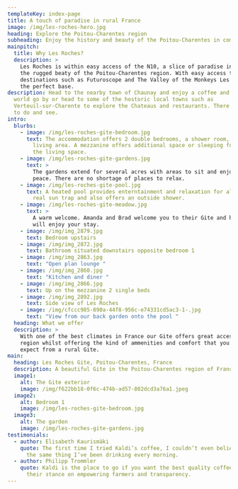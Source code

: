 ```yaml
---
templateKey: index-page
title: A touch of paradise in rural France
image: /img/les-roches-hero.jpg
heading: Explore the Poitou-Charentes region
subheading: Enjoy the history and beauty of the Poitou-Charentes in comfort
mainpitch:
  title: Why Les Roches?
  description: >
    Les Roches is within easy access of the N10, a slice of paradise in amoungst
    the rugged beaty of the Poitou-Charentes region. With easy access to popular
    destinations such as Futuroscope and The Valley of the Monkeys Les Roches is
    the perfect base.
description: Head to the nearby town of Chaunay and enjoy a coffee and watch the
  world go by or head to some of the hostoric local towns such as
  Verteuil-sur-Charente to explore the Chateaus and restaurants. There's so much
  to do and see.
intro:
  blurbs:
    - image: /img/les-roches-gite-bedroom.jpg
      text: The accommodation offers 2 double bedrooms, a shower room, kitchen and
        living area. A mezzanine offers additional space or sleeping for 2 above
        the living space.
    - image: /img/les-roches-gite-gardens.jpg
      text: >
        The gardens extend for several acres with areas to sit and enjoy the
        peace. There are no shortage of places to relax.
    - image: /img/les-roches-gite-pool.jpg
      text: A heated pool provides enterntainment and relaxation for all ages. It's a
        real sun trap and also offers an outside shower.
    - image: /img/les-roches-gite-meadow.jpg
      text: >
        A warm welcome. Amanda and Brad welcome you to their Gite and hope you
        will enjoy your stay.
    - image: /img/img_2879.jpg
      text: Bedroom upstairs
    - image: /img/img_2872.jpg
      text: Bathroom situated downstairs opposite bedroom 1
    - image: /img/img_2863.jpg
      text: "Open plan lounge "
    - image: /img/img_2860.jpg
      text: "Kitchen and diner "
    - image: /img/img_2866.jpg
      text: Up on the mezzanine 2 single beds
    - image: /img/img_2892.jpg
      text: Side view of Les Roches
    - image: /img/cfccc985-890a-44f8-956c-e74331cd5ac3-1-.jpg
      text: "View from our back garden onto the pool "
  heading: What we offer
  description: >
    With one of the best climates in France our Gite offers great access to the
    region whilst offering the kind of ammenities and comfort that you might not
    expect from a rural Gite.
main:
  heading: Les Roches Gite, Poitou-Charentes, France
  description: A beautiful Gite in the Poitou-Charentes region of France
  image1:
    alt: The Gite exterior
    image: /img/f622bb18-0f6c-474b-ad57-802dcd3a76a1.jpeg
  image2:
    alt: Bedroom 1
    image: /img/les-roches-gite-bedroom.jpg
  image3:
    alt: The garden
    image: /img/les-roches-gite-gardens.jpg
testimonials:
  - author: Elisabeth Kaurismäki
    quote: The first time I tried Kaldi’s coffee, I couldn’t even believe that was
      the same thing I’ve been drinking every morning.
  - author: Philipp Trommler
    quote: Kaldi is the place to go if you want the best quality coffee. I love
      their stance on empowering farmers and transparency.
---
```

